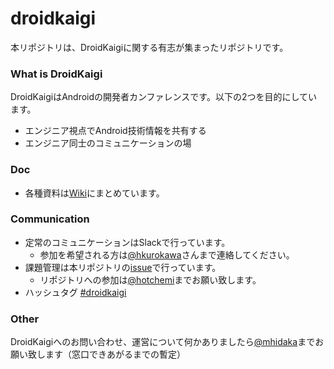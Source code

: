 droidkaigi
==========

本リポジトリは、DroidKaigiに関する有志が集まったリポジトリです。

### What is DroidKaigi

DroidKaigiはAndroidの開発者カンファレンスです。以下の2つを目的にしています。

- エンジニア視点でAndroid技術情報を共有する
- エンジニア同士のコミュニケーションの場

### Doc

- 各種資料は[Wiki](https://github.com/DroidKaigi/droidkaigi/wiki)にまとめています。

### Communication

- 定常のコミュニケーションはSlackで行っています。
  - 参加を希望される方は[@hkurokawa](https://github.com/hkurokawa)さんまで連絡してください。
- 課題管理は本リポジトリの[issue](https://github.com/hotchemi/droidkaigi/issues)で行っています。
  - リポジトリへの参加は[@hotchemi](https://github.com/hotchemi)までお願い致します。
- ハッシュタグ [#droidkaigi](https://twitter.com/search?q=%23droidkaigi)

### Other
DroidKaigiへのお問い合わせ、運営について何かありましたら[@mhidaka](https://github.com/mhidaka)までお願い致します（窓口できあがるまでの暫定）
